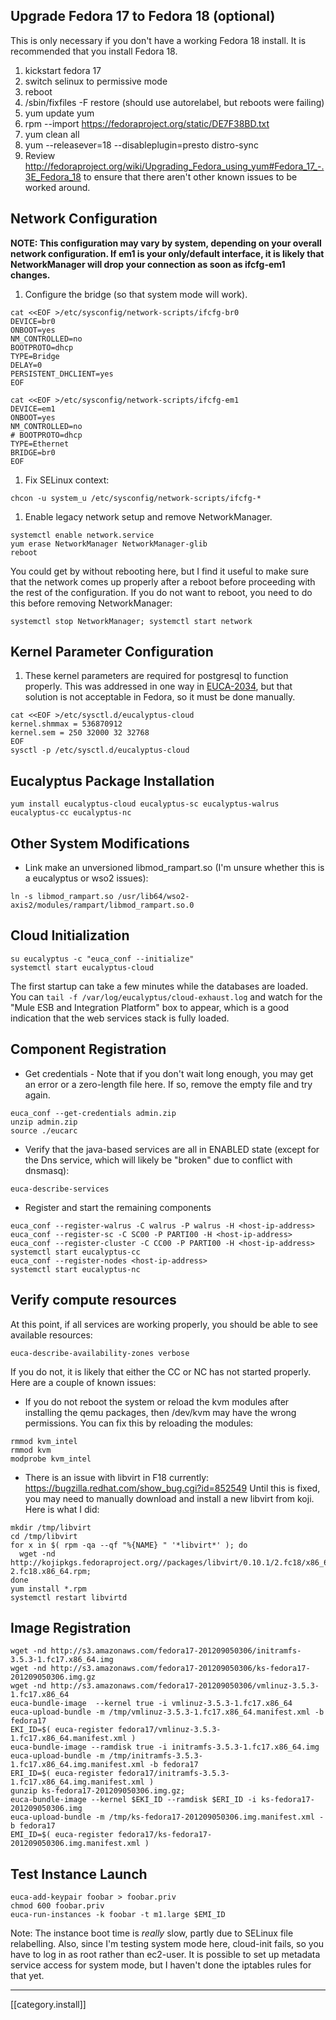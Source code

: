 ## Upgrade Fedora 17 to Fedora 18 (optional)

This is only necessary if you don't have a working Fedora 18 install.  It is recommended that you install Fedora 18.

1. kickstart fedora 17
1. switch selinux to permissive mode
1. reboot
1. /sbin/fixfiles -F restore (should use autorelabel, but reboots were failing)
1. yum update yum
1. rpm --import https://fedoraproject.org/static/DE7F38BD.txt
1. yum clean all
1. yum --releasever=18 --disableplugin=presto distro-sync
1. Review http://fedoraproject.org/wiki/Upgrading_Fedora_using_yum#Fedora_17_-.3E_Fedora_18 to ensure that there aren't other known issues to be worked around.

## Network Configuration

**NOTE: This configuration may vary by system, depending on your overall network configuration.  If em1 is your only/default interface, it is likely that NetworkManager will drop your connection as soon as ifcfg-em1 changes.**

1. Configure the bridge (so that system mode will work).
```
cat <<EOF >/etc/sysconfig/network-scripts/ifcfg-br0
DEVICE=br0
ONBOOT=yes
NM_CONTROLLED=no
BOOTPROTO=dhcp
TYPE=Bridge
DELAY=0
PERSISTENT_DHCLIENT=yes
EOF

cat <<EOF >/etc/sysconfig/network-scripts/ifcfg-em1
DEVICE=em1
ONBOOT=yes
NM_CONTROLLED=no
# BOOTPROTO=dhcp
TYPE=Ethernet
BRIDGE=br0
EOF
```
1. Fix SELinux context:
```
chcon -u system_u /etc/sysconfig/network-scripts/ifcfg-*
```
1. Enable legacy network setup and remove NetworkManager.
```
systemctl enable network.service
yum erase NetworkManager NetworkManager-glib
reboot
```

You could get by without rebooting here, but I find it useful to make sure that the network comes up properly after a reboot before proceeding with the rest of the configuration.  If you do not want to reboot, you need to do this before removing NetworkManager:
```
systemctl stop NetworkManager; systemctl start network
```

## Kernel Parameter Configuration

1. These kernel parameters are required for postgresql to function properly.  This was addressed in one way in [EUCA-2034](https://eucalyptus.atlassian.net/browse/EUCA-2034), but that solution is not acceptable in Fedora, so it must be done manually.
```
cat <<EOF >/etc/sysctl.d/eucalyptus-cloud
kernel.shmmax = 536870912
kernel.sem = 250 32000 32 32768
EOF
sysctl -p /etc/sysctl.d/eucalyptus-cloud
```

## Eucalyptus Package Installation
```
yum install eucalyptus-cloud eucalyptus-sc eucalyptus-walrus eucalyptus-cc eucalyptus-nc
```

## Other System Modifications

* Link make an unversioned libmod_rampart.so (I'm unsure whether this is a eucalyptus or wso2 issues):
```
ln -s libmod_rampart.so /usr/lib64/wso2-axis2/modules/rampart/libmod_rampart.so.0
```

## Cloud Initialization

```
su eucalyptus -c "euca_conf --initialize"
systemctl start eucalyptus-cloud
```

The first startup can take a few minutes while the databases are loaded.  You can `tail -f /var/log/eucalyptus/cloud-exhaust.log` and watch for the "Mule ESB and Integration Platform" box to appear, which is a good indication that the web services stack is fully loaded.

## Component Registration

* Get credentials - Note that if you don't wait long enough, you may get an error or a zero-length file here.  If so, remove the empty file and try again.
```
euca_conf --get-credentials admin.zip
unzip admin.zip
source ./eucarc
```

* Verify that the java-based services are all in ENABLED state (except for the Dns service, which will likely be "broken" due to conflict with dnsmasq):
```
euca-describe-services
```
* Register and start the remaining components
```
euca_conf --register-walrus -C walrus -P walrus -H <host-ip-address>
euca_conf --register-sc -C SC00 -P PARTI00 -H <host-ip-address>
euca_conf --register-cluster -C CC00 -P PARTI00 -H <host-ip-address>
systemctl start eucalyptus-cc
euca_conf --register-nodes <host-ip-address>
systemctl start eucalyptus-nc
```

## Verify compute resources

At this point, if all services are working properly, you should be able to see available resources:
```
euca-describe-availability-zones verbose
```

If you do not, it is likely that either the CC or NC has not started properly.  Here are a couple of known issues:

* If you do not reboot the system or reload the kvm modules after installing the qemu packages, then /dev/kvm may have the wrong permissions.  You can fix this by reloading the modules:
```
rmmod kvm_intel
rmmod kvm
modprobe kvm_intel
```
* There is an issue with libvirt in F18 currently:  https://bugzilla.redhat.com/show_bug.cgi?id=852549
Until this is fixed, you may need to manually download and install a new libvirt from koji.  Here is what I did:
```
mkdir /tmp/libvirt
cd /tmp/libvirt
for x in $( rpm -qa --qf "%{NAME} " '*libvirt*' ); do 
  wget -nd http://kojipkgs.fedoraproject.org//packages/libvirt/0.10.1/2.fc18/x86_64/${x}-0.10.1-2.fc18.x86_64.rpm;
done
yum install *.rpm
systemctl restart libvirtd
```

## Image Registration

```
wget -nd http://s3.amazonaws.com/fedora17-201209050306/initramfs-3.5.3-1.fc17.x86_64.img
wget -nd http://s3.amazonaws.com/fedora17-201209050306/ks-fedora17-201209050306.img.gz
wget -nd http://s3.amazonaws.com/fedora17-201209050306/vmlinuz-3.5.3-1.fc17.x86_64
euca-bundle-image  --kernel true -i vmlinuz-3.5.3-1.fc17.x86_64
euca-upload-bundle -m /tmp/vmlinuz-3.5.3-1.fc17.x86_64.manifest.xml -b fedora17
EKI_ID=$( euca-register fedora17/vmlinuz-3.5.3-1.fc17.x86_64.manifest.xml )
euca-bundle-image --ramdisk true -i initramfs-3.5.3-1.fc17.x86_64.img 
euca-upload-bundle -m /tmp/initramfs-3.5.3-1.fc17.x86_64.img.manifest.xml -b fedora17
ERI_ID=$( euca-register fedora17/initramfs-3.5.3-1.fc17.x86_64.img.manifest.xml )
gunzip ks-fedora17-201209050306.img.gz; 
euca-bundle-image --kernel $EKI_ID --ramdisk $ERI_ID -i ks-fedora17-201209050306.img
euca-upload-bundle -m /tmp/ks-fedora17-201209050306.img.manifest.xml -b fedora17
EMI_ID=$( euca-register fedora17/ks-fedora17-201209050306.img.manifest.xml )
```

## Test Instance Launch

```
euca-add-keypair foobar > foobar.priv
chmod 600 foobar.priv
euca-run-instances -k foobar -t m1.large $EMI_ID
```

Note: The instance boot time is _really_ slow, partly due to SELinux file relabelling.  Also, since I'm testing system mode here, cloud-init fails, so you have to log in as root rather than ec2-user.  It is possible to set up metadata service access for system mode, but I haven't done the iptables rules for that yet.

*****

[[category.install]]